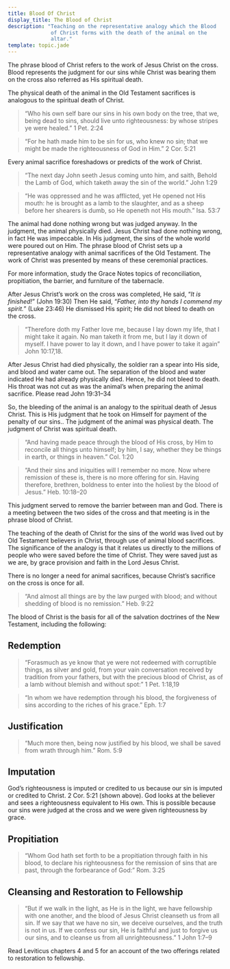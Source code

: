 ```yaml
---
title: Blood Of Christ
display_title: The Blood of Christ
description: "Teaching on the representative analogy which the Blood
              of Christ forms with the death of the animal on the
              altar."
template: topic.jade
---
```


The phrase blood of Christ refers to the work of Jesus Christ on the
cross. Blood represents the judgment for our sins while Christ was
bearing them on the cross also referred as His spiritual death.

The physical death of the animal in the Old Testament sacrifices is
analogous to the spiritual death of Christ.

> “Who his own self bare our sins in his own body on the tree, that we,
> being dead to sins, should live unto righteousness: by whose stripes
> ye were healed.” 1 Pet. 2:24

> “For he hath made him to be sin for us, who knew no sin; that we might
> be made the righteousness of God in Him.” 2 Cor. 5:21

Every animal sacrifice foreshadows or predicts of the work of Christ.

> “The next day John seeth Jesus coming unto him, and saith, Behold the
> Lamb of God, which taketh away the sin of the world.” John 1:29

> “He was oppressed and he was afflicted, yet He opened not His mouth:
> he is brought as a lamb to the slaughter, and as a sheep before her
> shearers is dumb, so He openeth not His mouth.” Isa. 53:7

The animal had done nothing wrong but was judged anyway. In the
judgment, the animal physically died. Jesus Christ had done nothing
wrong, in fact He was impeccable. In His judgment, the sins of the whole
world were poured out on Him. The phrase blood of Christ sets up a
representative analogy with animal sacrifices of the Old Testament. The
work of Christ was presented by means of these ceremonial practices.

For more information, study the Grace Notes topics of reconciliation,
propitiation, the barrier, and furniture of the tabernacle.

After Jesus Christ’s work on the cross was completed, He said, “_It is
finished!_” (John 19:30) Then He said, “_Father, into thy hands I
commend my spirit._” (Luke 23:46) He dismissed His spirit; He did not
bleed to death on the cross.

> “Therefore doth my Father love me, because I lay down my life, that I
> might take it again. No man taketh it from me, but I lay it down of
> myself. I have power to lay it down, and I have power to take it
> again” John 10:17,18.

After Jesus Christ had died physically, the soldier ran a spear into His
side, and blood and water came out. The separation of the blood and
water indicated He had already physically died. Hence, he did not bleed
to death. His throat was not cut as was the animal’s when preparing the
animal sacrifice. Please read John 19:31–34

So, the bleeding of the animal is an analogy to the spiritual death of
Jesus Christ. This is His judgment that he took on Himself for payment
of the penalty of our sins.. The judgment of the animal was physical
death. The judgment of Christ was spiritual death.

> “And having made peace through the blood of His cross, by Him to
> reconcile all things unto himself; by him, I say, whether they be
> things in earth, or things in heaven.” Col. 1:20

> “And their sins and iniquities will I remember no more. Now where
> remission of these is, there is no more offering for sin. Having
> therefore, brethren, boldness to enter into the holiest by the blood
> of Jesus.” Heb. 10:18–20

This judgment served to remove the barrier between man and God. There is
a meeting between the two sides of the cross and that meeting is in the
phrase blood of Christ.

The teaching of the death of Christ for the sins of the world was lived
out by Old Testament believers in Christ, through use of animal blood
sacrifices. The significance of the analogy is that it relates us
directly to the millions of people who were saved before the time of
Christ. They were saved just as we are, by grace provision and faith in
the Lord Jesus Christ.

There is no longer a need for animal sacrifices, because Christ’s
sacrifice on the cross is once for all.

> “And almost all things are by the law purged with blood; and without
> shedding of blood is no remission.” Heb. 9:22

The blood of Christ is the basis for all of the salvation doctrines of
the New Testament, including the following:

## Redemption

> “Forasmuch as ye know that ye were not redeemed with corruptible
> things, as silver and gold, from your vain conversation received by
> tradition from your fathers, but with the precious blood of Christ, as
> of a lamb without blemish and without spot:” 1 Pet. 1:18,19

> “In whom we have redemption through his blood, the forgiveness of sins
> according to the riches of his grace.” Eph. 1:7

## Justification

> “Much more then, being now justified by his blood, we shall be saved
> from wrath through him.” Rom. 5:9

## Imputation

God’s righteousness is imputed or credited to us because our sin is
imputed or credited to Christ. 2 Cor. 5:21 (shown above). God looks at
the believer and sees a righteousness equivalent to His own. This is
possible because our sins were judged at the cross and we were given
righteousness by grace.

## Propitiation

> “Whom God hath set forth to be a propitiation through faith in his
> blood, to declare his righteousness for the remission of sins that are
> past, through the forbearance of God:” Rom. 3:25

## Cleansing and Restoration to Fellowship

> “But if we walk in the light, as He is in the light, we have
> fellowship with one another, and the blood of Jesus Christ cleanseth
> us from all sin. If we say that we have no sin, we deceive ourselves,
> and the truth is not in us. If we confess our sin, He is faithful and
> just to forgive us our sins, and to cleanse us from all
> unrighteousness.” 1 John 1:7–9

Read Leviticus chapters 4 and 5 for an account of the two offerings
related to restoration to fellowship.

